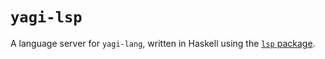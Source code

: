 # `yagi-lsp`

A language server for `yagi-lang`, written in Haskell using the [`lsp` package](https://github.com/haskell/lsp).